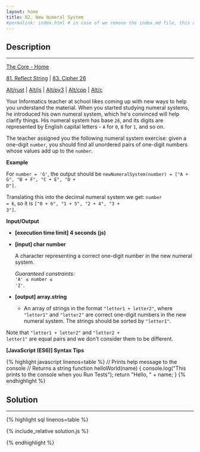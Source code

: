 ```yaml
---
layout: home
title: 82. New Numeral System
#permalink: index.html # in case of we remove the index.md file, this doc will be the index page
---
```


<div class="row">
<div class="columnStmt" markdown="1">

## Description

---

[The Core - Home](../../code-signal-arcade-thecore/README.html)

[81. Reflect String](../81_reflectString/README.html) | [83. Cipher 26](../83_cipher26/README.html)

[Alt/rust](./Alt_rust/README.md) | [Alt/js](./Alt_js/README.html) | [Alt/py3](./Alt_py3/README.md) | [Alt/cpp](./Alt_cpp/README.md) | [Alt/c](./Alt_c/README.md)

Your Informatics teacher at school likes coming up with new ways to help you understand the material. When you started studying numeral systems, he introduced his own numeral system, which he's convinced will help clarify things. His numeral system has base <code>26</code>, and its digits are represented by English capital letters - <code>A</code> for <code>0</code>, <code>B</code> for <code>1</code>, and so on.

The teacher assigned you the following numeral system exercise: given a one-digit <code>number</code>, you should find all unordered pairs of one-digit numbers whose values add up to the <code>number</code>.

**Example**

For <code>number = 'G'</code>, the output should be
<code>newNumeralSystem(number) = ["A + G", "B + F", "C + E", "D + D"]</code>.

Translating this into the decimal numeral system we get: <code>number = 6</code>, so it is <code>["0 + 6", "1 + 5", "2 + 4", "3 + 3"]</code>.

**Input/Output**

- **[execution time limit] 4 seconds (js)**

- **[input] char number**

  A character representing a correct one-digit number in the new numeral system.<br>

  _Guaranteed constraints:_<br>
  <code>'A' ≤ number ≤ 'Z'</code>.

- **[output] array.string**
  - An array of strings in the format <code>"letter1 + letter2"</code>, where <code>"letter1"</code> and <code>"letter2"</code> are correct one-digit numbers in the new numeral system. The strings should be sorted by <code>"letter1"</code>.

Note that <code>"letter1 + letter2"</code> and <code>"letter2 + letter1"</code> are equal pairs and we don't consider them to be different.

**[JavaScript (ES6)] Syntax Tips**

{% highlight javascript linenos=table %}
// Prints help message to the console
// Returns a string
function helloWorld(name) {
console.log("This prints to the console when you Run Tests");
return "Hello, " + name;
}
{% endhighlight %}

</div>
<div class="columnSol" markdown="1">

## Solution

---

{% highlight sql linenos=table %}

{% include_relative solution.js %}

{% endhighlight %}

</div>
</div>
